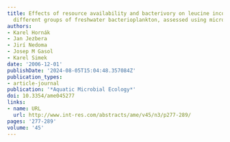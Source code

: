 ```yaml
---
title: Effects of resource availability and bacterivory on leucine incorporation in
  different groups of freshwater bacterioplankton, assessed using microautoradiography
authors:
- Karel Hornák
- Jan Jezbera
- Jirí Nedoma
- Josep M Gasol
- Karel Simek
date: '2006-12-01'
publishDate: '2024-08-05T15:04:48.357084Z'
publication_types:
- article-journal
publication: '*Aquatic Microbial Ecology*'
doi: 10.3354/ame045277
links:
- name: URL
  url: http://www.int-res.com/abstracts/ame/v45/n3/p277-289/
pages: '277-289'
volume: '45'
---
```


